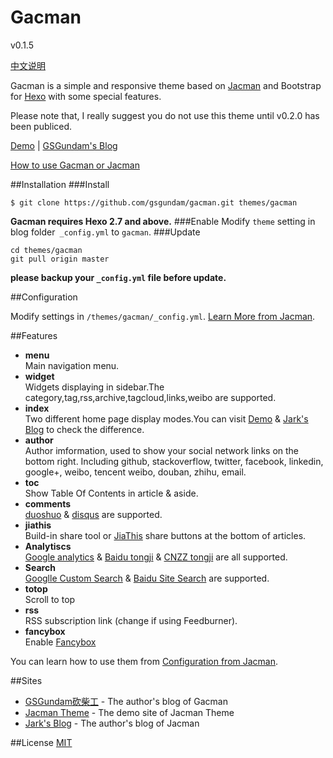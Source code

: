 # Gacman

v0.1.5

[中文说明](/README_zh.md)

Gacman is a simple and responsive theme based on [Jacman](https://github.com/wuchong/jacman) and Bootstrap for [Hexo](http://hexo.io) with some special features.  

Please note that, I really suggest you do not use this theme until v0.2.0 has been publiced.

[Demo](http://gsgundam.com) | [GSGundam's Blog](http://gsgundam.com)

[How to use Gacman or Jacman](http://wuchong.me/blog/2014/11/20/how-to-use-jacman/)

##Installation
###Install
```
$ git clone https://github.com/gsgundam/gacman.git themes/gacman
```
**Gacman requires Hexo 2.7 and above.** 
###Enable
Modify `theme` setting in blog folder` _config.yml` to `gacman`.
###Update
```
cd themes/gacman
git pull origin master
```
**please backup your `_config.yml` file before update.** 

##Configuration

Modify settings in  `/themes/gacman/_config.yml`. [Learn More from Jacman](https://github.com/wuchong/jacman/wiki/%E9%85%8D%E7%BD%AE%E6%8C%87%E5%8D%97).

##Features
- **menu**  
 Main navigation menu.
- **widget**  
 Widgets displaying in sidebar.The category,tag,rss,archive,tagcloud,links,weibo are supported.
- **index**  
 Two different home page display modes.You can visit [Demo](http://wuchong.me/jacman) & [Jark's Blog](http://wuchong.me) to check the difference.
- **author**  
 Author imformation, used to show your social network links on the bottom right. Including github, stackoverflow, twitter, facebook, linkedin, google+, weibo, tencent weibo, douban, zhihu, email.
- **toc**  
 Show Table Of Contents in article & aside.
- **comments**  
 [duoshuo](http://duoshuo.com/) & [disqus](https://disqus.com/) are supported.
- **jiathis**  
 Build-in share tool or [JiaThis](http://www.jiathis.com/) share buttons at the bottom of articles.
- **Analytiscs**  
 [Google analytics](http://www.google.com/analytics/) & [Baidu tongji](http://tongji.baidu.com/) & [CNZZ tongji](http://www.cnzz.com/) are all supported.
- **Search**  
 [Googlle Custom Search](https://www.google.com/cse/ ) & [Baidu Site Search](http://zn.baidu.com/) are supported.
- **totop**  
 Scroll to top
- **rss**  
 RSS subscription link (change if using Feedburner).
- **fancybox**  
 Enable [Fancybox](http://fancyapps.com/fancybox/)

You can learn how to use them from [Configuration from Jacman](https://github.com/wuchong/jacman/wiki/配置指南).

##Sites
- [GSGundam砍柴工](http://gsgundam.com) - The author's blog of Gacman
- [Jacman Theme](http://wuchong.me/jacman) - The demo site of Jacman Theme
- [Jark's Blog](http://wuchong.me) - The author's blog of Jacman

##License
[MIT](/LICENSE)
